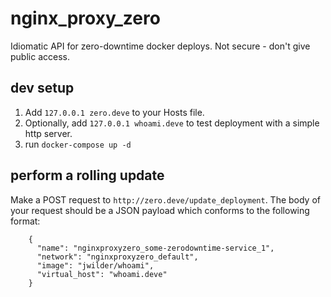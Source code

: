 # nginx_proxy_zero
Idiomatic API for zero-downtime docker deploys. Not secure - don't give public access.


## dev setup
1. Add `127.0.0.1 zero.deve` to your Hosts file.
1. Optionally, add `127.0.0.1 whoami.deve` to test deployment with a simple http server.
1. run `docker-compose up -d`

## perform a rolling update
Make a POST request to `http://zero.deve/update_deployment`. The body of your request should be a JSON payload which conforms to the following format:
```
    { 
      "name": "nginxproxyzero_some-zerodowntime-service_1",
      "network": "nginxproxyzero_default",
      "image": "jwilder/whoami",
      "virtual_host": "whoami.deve"
    }
```

